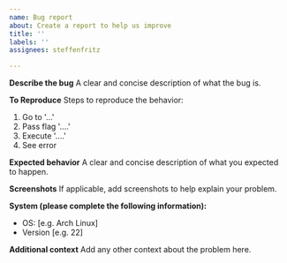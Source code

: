 ```yaml
---
name: Bug report
about: Create a report to help us improve
title: ''
labels: ''
assignees: steffenfritz

---
```


**Describe the bug**
A clear and concise description of what the bug is.

**To Reproduce**
Steps to reproduce the behavior:
1. Go to '...'
2. Pass flag '....'
3. Execute '....'
4. See error

**Expected behavior**
A clear and concise description of what you expected to happen.

**Screenshots**
If applicable, add screenshots to help explain your problem.

**System (please complete the following information):**
 - OS: [e.g. Arch Linux]
 - Version [e.g. 22]


**Additional context**
Add any other context about the problem here.
